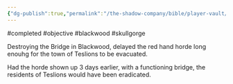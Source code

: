 ```yaml
---
{"dg-publish":true,"permalink":"/the-shadow-company/bible/player-vault/missions/completed-objective-destroy-the-bridge-slow-the-horde/","title":"Completed objective - Destroy Skull gorge bridge"}
---
```


#completed #objective #blackwood #skullgorge

Destroying the Bridge in Blackwood, delayed the red hand horde long enouhg for the town of Teslions to be evacuated.

Had the horde shown up 3 days earlier, with a functioning bridge, the residents of Teslions would have been eradicated.